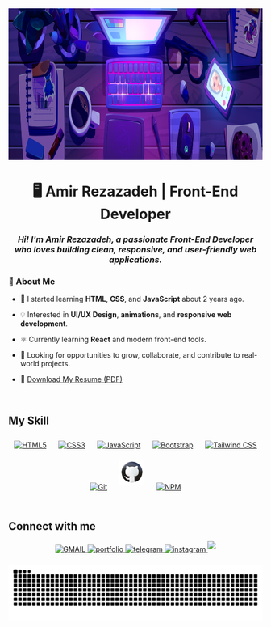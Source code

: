 <div align="center">
<img width="100%" height="300" src="bg.jpg" alt="Snake animation" style="border-radius:'20px' "/>

</div>  
  

# <div align="center" style="margin-top: 20px">🖥️ Amir Rezazadeh | Front-End Developer</div>  
  
  

### *<div align="center">Hi! I'm Amir Rezazadeh, a passionate Front-End Developer who loves building clean, responsive, and user-friendly web applications.</div>*  
  



### 🚀 About Me  
- 🌱 I started learning **HTML**, **CSS**, and **JavaScript** about 2 years ago.   
  

- 💡 Interested in **UI/UX Design**, **animations**, and **responsive web development**.  
  

- ⚛️ Currently learning **React** and modern front-end tools.  
  

- 🤝 Looking for opportunities to grow, collaborate, and contribute to real-world projects. 

-  📄 [Download My Resume (PDF)](https://github.com/amirRezazade/amirRezazade/raw/main/Amir-Rezazade-resume.pdf)


  

<br/>  


## My Skill
<div align="center">  
<a href="https://en.wikipedia.org/wiki/HTML5" target="_blank"><img style="margin: 10px" src="https://cdn.jsdelivr.net/gh/devicons/devicon/icons/html5/html5-original.svg" alt="HTML5" height="50" /></a>  
<a href="https://www.w3schools.com/css/" target="_blank"><img style="margin: 10px" src="https://cdn.jsdelivr.net/gh/devicons/devicon/icons/css3/css3-original.svg" alt="CSS3" height="50" /></a>  
<a href="https://www.javascript.com/" target="_blank"><img style="margin: 10px" src="https://cdn.jsdelivr.net/gh/devicons/devicon/icons/javascript/javascript-original.svg" alt="JavaScript" height="50" /></a>  
<a href="https://getbootstrap.com/docs/3.4/javascript/" target="_blank"><img style="margin: 10px" src="https://cdn.jsdelivr.net/gh/devicons/devicon/icons/bootstrap/bootstrap-original.svg" alt="Bootstrap" height="50" /></a> 
<a href="https://www.tailwindcss.com/" target="_blank"><img style="margin: 10px" src="https://profilinator.rishav.dev/skills-assets/tailwindcss.svg" alt="Tailwind CSS" height="50" /></a>  
<a href="https://github.com/" target="_blank"><img style="margin: 10px" src="https://cdn.jsdelivr.net/gh/devicons/devicon/icons/git/git-original.svg" alt="Git" height="50" /></a>  
<a href="https://github.com/" target="_blank"><img style="margin: 10px" src="icons8-github-94.png" alt="Git-Hub" height="50" /></a>  
<a href="https://www.npmjs.com/" target="_blank"><img style="margin: 10px" src="https://cdn.jsdelivr.net/gh/devicons/devicon/icons/npm/npm-original-wordmark.svg" alt="NPM" height="50" /></a>  
</div>  

<br/>  


## Connect with me  
<div align="center">
<a href="https://mail.google.com/mail/u/0/?fs=1&tf=cm&source=mailto&to=https://mail.google.com/mail/,+a.rezazade.dev@gmail.com" target="_blank">
<img src=https://img.shields.io/static/v1?message=Gmail&logo=gmail&label=&color=D14836&logoColor=white&labelColor=&style=for-the-badge alt=GMAIL style="margin-bottom: 5px;" />
</a>
<a href="https://amirrezazade.github.io/portfolio/" target="_blank">
<img src=https://img.shields.io/badge/portfolio-%23000000.svg?&style=for-the-badge&logo=portfolio&logoColor=white alt=portfolio style="margin-bottom: 5px;" />
</a>
<a href="https://t.me/amir_rezade" target="_blank">
<img src=https://img.shields.io/static/v1?message=Telegram&logo=telegram&label=&color=2CA5E0&logoColor=white&labelColor=&style=for-the-badge alt=telegram style="margin-bottom: 5px;" />
</a>  
<a href="https://instagram.com/https://instagram.com/amir._.xpx" target="_blank">
<img src=https://img.shields.io/static/v1?message=Instagram&logo=instagram&label=&color=E4405F&logoColor=white&labelColor=&style=for-the-badge alt=instagram style="margin-bottom: 5px;" />
</a>  
<a href="https://www.linkedin.com/in/amir-rezazadeh-7086a6345/" target="_blank">
<img src=https://img.shields.io/static/v1?message=LinkedIn&logo=linkedin&label=&color=0077B5&logoColor=white&labelColor=&style=for-the-badge style="margin-bottom: 5px;" />
</a>
</div>  
<br/>  


<div align="center">
<img src="https://raw.githubusercontent.com/amirRezazade/amirRezazade/output/snake.svg" alt="Snake animation" />

</div>  

